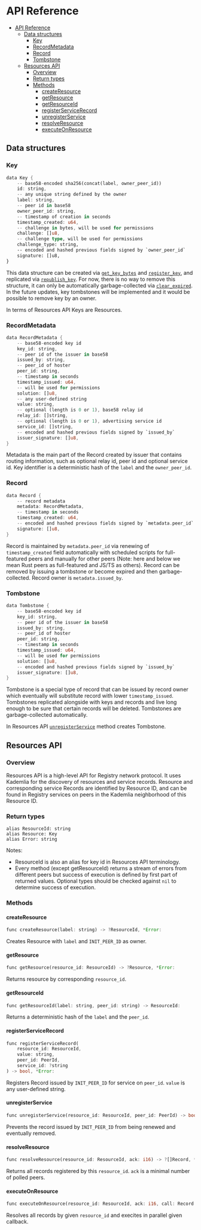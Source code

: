 # API Reference

- [API Reference](#api-reference)
  - [Data structures](#data-structures)
    - [Key](#key)
    - [RecordMetadata](#recordmetadata)
    - [Record](#record)
    - [Tombstone](#tombstone)
  - [Resources API](#resources-api)
    - [Overview](#overview)
    - [Return types](#return-types)
    - [Methods](#methods)
      - [createResource](#createresource)
      - [getResource](#getresource)
      - [getResourceId](#getresourceid)
      - [registerServiceRecord](#registerservicerecord)
      - [unregisterService](#unregisterservice)
      - [resolveResource](#resolveresource)
      - [executeOnResource](#executeonresource)

## Data structures
### Key
```rust
data Key {
    -- base58-encoded sha256(concat(label, owner_peer_id))
    id: string,
    -- any unique string defined by the owner
    label: string,
    -- peer id in base58
    owner_peer_id: string,
    -- timestamp of creation in seconds
    timestamp_created: u64,
    -- challenge in bytes, will be used for permissions
    challenge: []u8,
    -- challenge type, will be used for permissions
    challenge_type: string,
    -- encoded and hashed previous fields signed by `owner_peer_id`
    signature: []u8,
}
```

This data structure can be created via [`get_key_bytes`](#get_key_bytes) and [`register_key`](#register_key), and replicated via [`republish_key`](#republish_key). For now, there is no way to remove this structure, it can only be automatically garbage-collected via [`clear_expired`](#clear_expired). In the future updates, key tombstones will be implemented and it would be possible to remove key by an owner.

In terms of Resources API Keys are Resources.
### RecordMetadata
```rust
data RecordMetadata {
    -- base58-encoded key id
    key_id: string,
    -- peer id of the issuer in base58
    issued_by: string,
    -- peer_id of hoster
    peer_id: string,
    -- timestamp in seconds
    timestamp_issued: u64,
    -- will be used for permissions
    solution: []u8,
    -- any user-defined string
    value: string,
    -- optional (length is 0 or 1), base58 relay id
    relay_id: []string,
    -- optional (length is 0 or 1), advertising service id
    service_id: []string,
    -- encoded and hashed previous fields signed by `issued_by`
    issuer_signature: []u8,
}
```

Metadata is the main part of the Record created by issuer that contains routing information, such as optional relay id, peer id and optional service id. Key identifier is a deterministic hash of the `label` and the `owner_peer_id`.

### Record
```rust
data Record {
    -- record metadata
    metadata: RecordMetadata,
    -- timestamp in seconds
    timestamp_created: u64,
    -- encoded and hashed previous fields signed by `metadata.peer_id`
    signature: []u8,
}
```

Record is maintained by `metadata.peer_id` via renewing of `timestamp_created` field automatically with scheduled scripts for full-featured peers and manually for other peers (Note: here and below we mean Rust peers as full-featured and JS/TS as others). Record can be removed by issuing a tombstone or become expired and then garbage-collected. Record owner is `metadata.issued_by`.

### Tombstone
```rust
data Tombstone {
    -- base58-encoded key id
    key_id: string,
    -- peer id of the issuer in base58
    issued_by: string,
    -- peer_id of hoster
    peer_id: string,
    -- timestamp in seconds
    timestamp_issued: u64,
    -- will be used for permissions
    solution: []u8,
    -- encoded and hashed previous fields signed by `issued_by`
    issuer_signature: []u8,
}
```

Tombstone is a special type of record that can be issued by record owner which eventually will substitute record with lower `timestamp_issued`. Tombstones replicated alongside with keys and records and live long enough to be sure that certain records will be deleted. Tombstones are garbage-collected automatically.

In Resources API [`unregisterService`](#unregisterservice) method creates Tombstone.

## Resources API
### Overview
Resources API is a high-level API for Registry network protocol. It uses Kademlia for the discovery of resources and service records. Resource and corresponding service Records are identified by Resource ID, and can be found in Registry services on peers in the Kademlia neighborhood of this Resource ID.

### Return types
```
alias ResourceId: string
alias Resource: Key
alias Error: string
```

Notes:
- ResourceId is also an alias for key id in Resources API terminology.
- Every method (except getResourceId) returns a stream of errors from different peers but success of execution is defined by first part of returned values. Optional types should be checked against `nil` to determine success of execution.

### Methods
#### createResource
```rust
func createResource(label: string) -> ?ResourceId, *Error:
```

Creates Resource with `label` and `INIT_PEER_ID` as owner.
#### getResource
```rust
func getResource(resource_id: ResourceId) -> ?Resource, *Error:
```
Returns resource by corresponding `resource_id`.

#### getResourceId
```rust
func getResourceId(label: string, peer_id: string) -> ResourceId:
```

Returns a deterministic hash of the `label` and the `peer_id`.
#### registerServiceRecord
```rust
func registerServiceRecord(
    resource_id: ResourceId,
    value: string,
    peer_id: PeerId,
    service_id: ?string
) -> bool, *Error:
```

Registers Record issued by `INIT_PEER_ID` for service on `peer_id`. `value` is any user-defined string.
#### unregisterService
```rust
func unregisterService(resource_id: ResourceId, peer_id: PeerId) -> bool, *Error:
```

Prevents the record issued by `INIT_PEER_ID` from being renewed and eventually removed.
#### resolveResource
```rust
func resolveResource(resource_id: ResourceId, ack: i16) -> ?[]Record, *Error:
```

Returns all records registered by this `resource_id`. `ack` is a minimal number of polled peers.

#### executeOnResource
```rust
func executeOnResource(resource_id: ResourceId, ack: i16, call: Record -> ()) -> bool, *Error:
```

Resolves all records by given `resource_id` and execites in parallel given callback.
